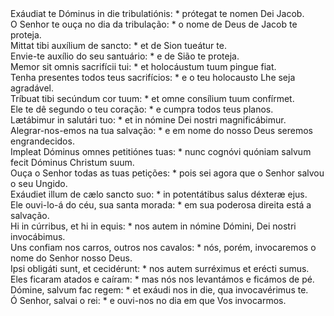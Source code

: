 <div class="dropcap text-justify">Exáudiat te Dóminus in die tribulatiónis: * prótegat te nomen Dei Jacob.</div>
<div class="dropcap text-justify">O Senhor te ouça no dia da tribulação: * o nome de Deus de Jacob te proteja.</div>
<div class="text-justify">Mittat tibi auxílium de sancto: * et de Sion tueátur te.</div>
<div class="text-justify">Envie-te auxílio do seu santuário: * e de Sião te proteja.</div>
<div class="text-justify">Memor sit omnis sacrifícii tui: * et holocáustum tuum pingue fiat.</div>
<div class="text-justify">Tenha presentes todos teus sacrifícios: * e o teu holocausto Lhe seja agradável.</div>
<div class="text-justify">Tríbuat tibi secúndum cor tuum: * et omne consílium tuum confírmet.</div>
<div class="text-justify">Ele te dê segundo o teu coração: * e cumpra todos teus planos.</div>
<div class="text-justify">Lætábimur in salutári tuo: * et in nómine Dei nostri magnificábimur.</div>
<div class="text-justify">Alegrar-nos-emos na tua salvação: * e em nome do nosso Deus seremos engrandecidos.</div>
<div class="text-justify">Impleat Dóminus omnes petitiónes tuas: * nunc cognóvi quóniam salvum fecit Dóminus Christum suum.</div>
<div class="text-justify">Ouça o Senhor todas as tuas petições: * pois sei agora que o Senhor salvou o seu Ungido.</div>
<div class="text-justify">Exáudiet illum de cælo sancto suo: * in potentátibus salus déxteræ ejus.</div>
<div class="text-justify">Ele ouvi-lo-á do céu, sua santa morada: * em sua poderosa direita está a salvação.</div>
<div class="text-justify">Hi in cúrribus, et hi in equis: * nos autem in nómine Dómini, Dei nostri invocábimus.</div>
<div class="text-justify">Uns confiam nos carros, outros nos cavalos: * nós, porém, invocaremos o nome do Senhor nosso Deus.</div>
<div class="text-justify">Ipsi obligáti sunt, et cecidérunt: * nos autem surréximus et erécti sumus.</div>
<div class="text-justify">Eles ficaram atados e caíram: * mas nós nos levantámos e ficámos de pé.</div>
<div class="text-justify">Dómine, salvum fac regem: * et exáudi nos in die, qua invocavérimus te.</div>
<div class="text-justify">Ó Senhor, salvai o rei: * e ouvi-nos no dia em que Vos invocarmos.</div>

